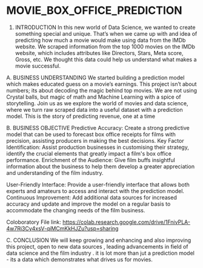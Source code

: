# MOVIE_BOX_OFFICE_PREDICTION
1. INTRODUCTION
In this new world of Data Science, we wanted to create something special and
unique. That’s when we came up with and idea of predicting how much a movie
would make using data from the IMDb website. We scraped information from
the top 1000 movies on the IMDb website, which includes attributes like
Directors, Stars, Meta score, Gross, etc. We thought this data could help us
understand what makes a movie successful.

A. BUSINESS UNDERSTANDING
We started building a prediction model which makes educated guess on a
movie’s earnings. This project isn’t about numbers; its about decoding the
magic behind top movies. We are not using Crystal balls, but magic of math and
Machine Learning with a spice of storytelling.
Join us as we explore the world of movies and data science, where we turn raw
scraped data into a useful dataset with a prediction model. This is the story of
predicting revenue, one at a time

B. BUSINESS OBJECTIVE
Predictive Accuracy: Create a strong predictive model that can be used to
forecast box office receipts for films with precision, assisting producers in
making the best decisions.
Key Factor Identification: Assist production businesses in customising their
strategy, identify the crucial elements that greatly impact a film's box office
performance.
Enrichment of the Audience: Give film buffs insightful information about the
business to help them develop a greater appreciation and understanding of the
film industry.

User-Friendly Interface: Provide a user-friendly interface that allows both
experts and amateurs to access and interact with the prediction model.
Continuous Improvement: Add additional data sources for increased accuracy
and update and improve the model on a regular basis to accommodate the
changing needs of the film business.

Coloboratory File link: https://colab.research.google.com/drive/1FnivPLA-4w7Rj3Cy4xsV-qiMCmKkHJZu?usp=sharing

C. CONCLUSION
We will keep growing and enhancing and also improving this project, open to 
new data sources , leading advancements in field of data science and the film 
industry . it is lot more than jut a prediction model - its a data which 
demonstrates what drives us for movies.

